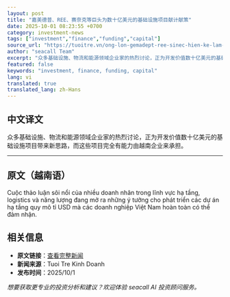 ```yaml
---
layout: post
title: "嘉美德普、REE、赛奈克等巨头为数十亿美元的基础设施项目献计献策"
date: 2025-10-01 08:23:55 +0700
category: investment-news
tags: ["investment","finance","funding","capital"]
source_url: "https://tuoitre.vn/ong-lon-gemadept-ree-sinec-hien-ke-lam-du-an-ha-tang-ti-usd-20251001104612815.htm"
author: "seacall Team"
excerpt: "众多基础设施、物流和能源领域企业家的热烈讨论，正为开发价值数十亿美元的基础设施项目带来新思路，而这些项目完全有能力由越南企业来承担。..."
featured: false
keywords: "investment, finance, funding, capital"
lang: vi
translated: true
translated_lang: zh-Hans
---
```


## 中文译文

众多基础设施、物流和能源领域企业家的热烈讨论，正为开发价值数十亿美元的基础设施项目带来新思路，而这些项目完全有能力由越南企业来承担。

---

## 原文（越南语）

Cuộc thảo luận sôi nổi của nhiều doanh nhân trong lĩnh vực hạ tầng, logistics và năng lượng đang mở ra những ý tưởng cho phát triển các dự án hạ tầng quy mô tỉ USD mà các doanh nghiệp Việt Nam hoàn toàn có thể đảm nhận.

## 相关信息

- **原文链接**：[查看完整新闻](https://tuoitre.vn/ong-lon-gemadept-ree-sinec-hien-ke-lam-du-an-ha-tang-ti-usd-20251001104612815.htm)
- **新闻来源**：Tuoi Tre Kinh Doanh
- **发布时间**：2025/10/1

*想要获取更专业的投资分析和建议？欢迎体验 seacall AI 投资顾问服务。*